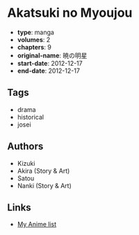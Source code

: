 # Akatsuki no Myoujou

-   **type**: manga
-   **volumes**: 2
-   **chapters**: 9
-   **original-name**: 暁の明星
-   **start-date**: 2012-12-17
-   **end-date**: 2012-12-17

## Tags

-   drama
-   historical
-   josei

## Authors

-   Kizuki
-   Akira (Story & Art)
-   Satou
-   Nanki (Story & Art)

## Links

-   [My Anime list](https://myanimelist.net/manga/90101/Akatsuki_no_Myoujou)
